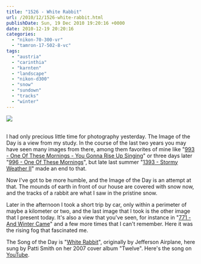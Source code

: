 ```yaml
---
title: "1526 - White Rabbit"
url: /2010/12/1526-white-rabbit.html
publishDate: Sun, 19 Dec 2010 19:20:16 +0000
date: 2010-12-19 20:20:16
categories: 
  - "nikon-70-300-vr"
  - "tamron-17-502-8-vc"
tags: 
  - "austria"
  - "carinthia"
  - "karnten"
  - "landscape"
  - "nikon-d300"
  - "snow"
  - "sundown"
  - "tracks"
  - "winter"
---
```

<div class="container">
<div class="center"><a target="_blank" href="https://d25zfm9zpd7gm5.cloudfront.net/1200x1200/2010/20101218_103727_ps.jpg"><img src="https://d25zfm9zpd7gm5.cloudfront.net/0600x0600/2010/20101218_103727_ps.jpg" /></a></div>
</div>
<br />

I had only precious little time for photography yesterday. The Image of the Day is a view from my study. In the course of the last two years you may have seen many images from there, among them favorites of mine like "<a target="_blank" href="/2009/07/993-one-of-these-mornings-you-gonna.html">993 - One Of These Mornings - You Gonna Rise Up Singing</a>" or three days later "<a target="_blank" href="/2009/07/996-one-of-these-mornings.html">996 - One Of These Mornings</a>", but late last summer "<a target="_blank" href="/2010/08/1393-stormy-weather-ii.html">1393 - Stormy Weather II</a>" made an end to that.

<a target="_blank" href="https://d25zfm9zpd7gm5.cloudfront.net/1200x1200/2010/20101218_162713_ps.jpg"><img style="margin: 0pt 0px 0pt 10px; float: right;" src="https://d25zfm9zpd7gm5.cloudfront.net/0150x0150/2010/20101218_162713_ps.jpg" alt="" border="0" /></a> Now I've got to be more humble, and the Image of the Day is an attempt at that. The mounds of earth in front of our house are covered with snow now, and the tracks of a rabbit are what I saw in the pristine snow.

 Later in the afternoon I took a short trip by car, only within a perimeter of maybe a kilometer or two, and the last image that I took is the other image that I present today. It's also a view that you've seen, for instance in "<a target="_blank" href="/2008/11/771-and-winter-came.html">771 - And Winter Came</a>" and a few more times that I can't remember. Here it was the rising fog that fascinated me.

The Song of the Day is "<a target="_blank" href="http://www.lyricsmode.com/lyrics/p/patti_smith/white_rabbit.html">White Rabbit</a>", originally by Jefferson Airplane, here sung by Patti Smith on her 2007 cover album "Twelve". Here's the song on <a target="_blank" href="http://www.youtube.com/watch?v=rTWbLlh65lo">YouTube</a>.
